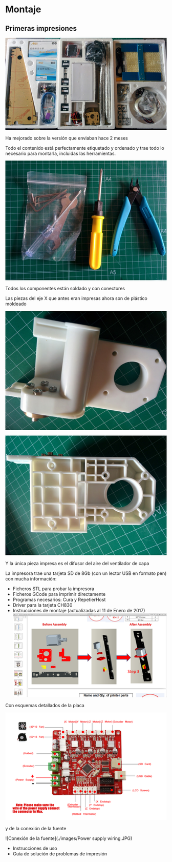# Montaje

## Primeras impresiones

![Contenido.jpg](./images/Contenido.jpg)

Ha mejorado sobre la versión que enviaban hace 2 meses

Todo el contenido está perfectamente etiquetado y ordenado y trae todo lo necesario para montarla, incluidas las herramientas.

![herramientas2.jpg](./images/herramientas2.jpg)

Todos los componentes están soldado y con conectores

Las piezas del eje X que antes eran impresas ahora son de plástico moldeado

![ejexPiezaPlastico1.jpg](./images/ejexPiezaPlastico1.jpg)

![ejexPiezaPlastico2.jpg](./images/ejexPiezaPlastico2.jpg)

Y la única pieza impresa es el difusor del aire del ventilador de capa

La impresora trae una tarjeta SD de 8Gb (con un lector USB en formato pen) con mucha información:
* Ficheros STL para probar la impresora
* Ficheros GCode para  imprimir directamente
* Programas necesarios: Cura y RepetierHost
* Driver para la tarjeta CH830
* Instrucciones de montaje (actualizadas al 11 de Enero de 2017)
![Instrucciones.png](./images/Instrucciones.png)

Con esquemas detallados de la placa

![Mainboard-English.jpg](./images/Mainboard-English.jpg)

y de la conexión de la fuente

![Conexión de la fuente](./images/Power supply wiring.JPG)
* Instrucciones de uso
* Guía de solución de problemas de impresión
